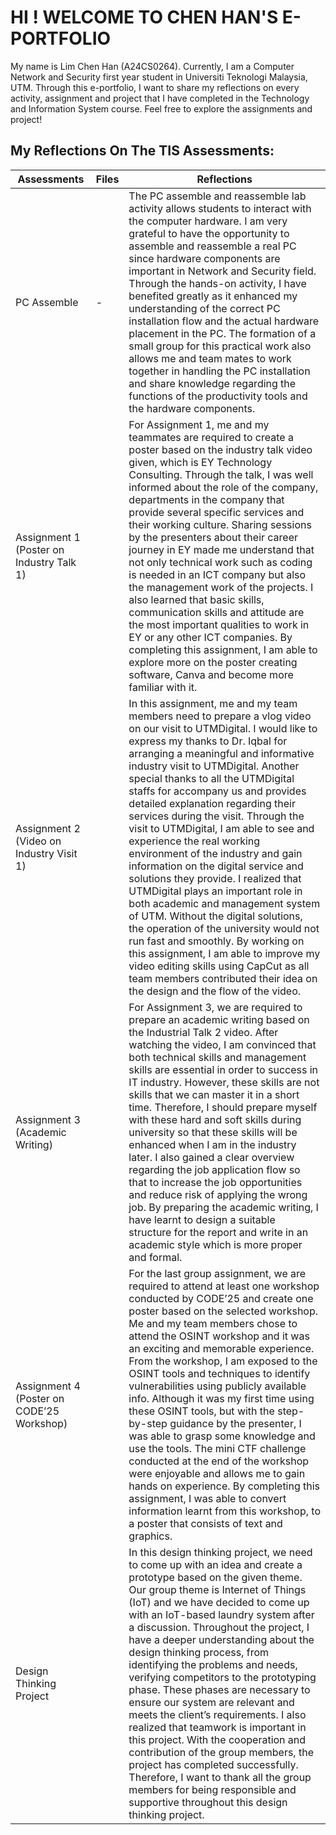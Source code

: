 # HI ! WELCOME TO CHEN HAN'S E-PORTFOLIO

My name is Lim Chen Han (A24CS0264). Currently, I am a Computer Network and Security first year student in Universiti Teknologi Malaysia, UTM. Through this e-portfolio, I want to share my reflections on every activity, assignment and project that I have completed in the Technology and Information System course. Feel free to explore the assignments and project!

## My Reflections On The TIS Assessments: 

|Assessments   |Files                          |Reflections                   |
|--------------|-------------------------------|------------------------------|
|PC Assemble|     -      |The PC assemble and reassemble lab activity allows students to interact with the computer hardware. I am very grateful to have the opportunity to assemble and reassemble a real PC since hardware components are important in Network and Security field. Through the hands-on activity, I have benefited greatly as it enhanced my understanding of the correct PC installation flow and the actual hardware placement in the PC. The formation of a small group for this practical work also allows me and team mates to work together in handling the PC installation and share knowledge regarding the functions of the productivity tools and the hardware components.|
|Assignment 1 (Poster on Industry Talk 1)  |        |For Assignment 1, me and my teammates are required to create a poster based on the industry talk video given, which is EY Technology Consulting. Through the talk, I was well informed about the role of the company, departments in the company that provide several specific services and their working culture. Sharing sessions by the presenters about their career journey in EY made me understand that not only technical work such as coding is needed in an ICT company but also the management work of the projects. I also learned that basic skills, communication skills and attitude are the most important qualities to work in EY or any other ICT companies. By completing this assignment, I am able to explore more on the poster creating software, Canva and become more familiar with it.|
|Assignment 2 (Video on Industry Visit 1) |          |In this assignment, me and my team members need to prepare a vlog video on our visit to UTMDigital. I would like to express my thanks to Dr. Iqbal for arranging a meaningful and informative industry visit to UTMDigital. Another special thanks to all the UTMDigital staffs for accompany us and provides detailed explanation regarding their services during the visit. Through the visit to UTMDigital, I am able to see and experience the real working environment of the industry and gain information on the digital service and solutions they provide. I realized that UTMDigital plays an important role in both academic and management system of UTM. Without the digital solutions, the operation of the university would not run fast and smoothly. By working on this assignment, I am able to improve my video editing skills using CapCut as all team members contributed their idea on the design and the flow of the video.|
|Assignment 3 (Academic Writing)|           |For Assignment 3, we are required to prepare an academic writing based on the Industrial Talk 2 video. After watching the video, I am convinced that both technical skills and management skills are essential in order to success in IT industry. However, these skills are not skills that we can master it in a short time. Therefore, I should prepare myself with these hard and soft skills during university so that these skills will be enhanced when I am in the industry later. I also gained a clear overview regarding the job application flow so that to increase the job opportunities and reduce risk of applying the wrong job. By preparing the academic writing, I have learnt to design a suitable structure for the report and write in an academic style which is more proper and formal.|
|Assignment 4 (Poster on CODE’25 Workshop)|          |For the last group assignment, we are required to attend at least one workshop conducted by CODE’25 and create one poster based on the selected workshop. Me and my team members chose to attend the OSINT workshop and it was an exciting and memorable experience. From the workshop, I am exposed to the OSINT tools and techniques to identify vulnerabilities using publicly available info. Although it was my first time using these OSINT tools, but with the step-by-step guidance by the presenter, I was able to grasp some knowledge and use the tools. The mini CTF challenge conducted at the end of the workshop were enjoyable and allows me to gain hands on experience. By completing this assignment, I was able to convert information learnt from this workshop, to a poster that consists of text and graphics.|
|Design Thinking Project|          |In this design thinking project, we need to come up with an idea and create a prototype based on the given theme. Our group theme is Internet of Things (IoT) and we have decided to come up with an IoT-based laundry system after a discussion. Throughout the project, I have a deeper understanding about the design thinking process, from identifying the problems and needs, verifying competitors to the prototyping phase. These phases are necessary to ensure our system are relevant and meets the client’s requirements. I also realized that teamwork is important in this project. With the cooperation and contribution of the group members, the project has completed successfully. Therefore, I want to thank all the group members for being responsible and supportive throughout this design thinking project.|
